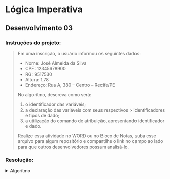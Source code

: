 # Lógica Imperativa

## Desenvolvimento 03

### Instruções do projeto:
> Em uma inscrição, o usuário informou os seguintes dados:
>
> - Nome: José Almeida da Silva
> - CPF: 12345678900
> - RG: 9517530
> - Altura: 1,78
> - Endereço: Rua A, 380 – Centro – Recife/PE
>
> No algoritmo, descreva como será:
> 1. o identificador das variáveis;
> 2. a declaração das variáveis com seus respectivos > identificadores e tipos de dado;
> 3. a utilização do comando de atribuição, apresentando identificador e dado.
>
> Realize essa atividade no WORD ou no Bloco de Notas, suba esse arquivo para algum repositório e compartilhe o link no campo ao lado para que outros desenvolvedores possam analisá-lo.

### Resolução:
<details>
<summary>Algoritmo</summary>
<code>


</code>
</details>
